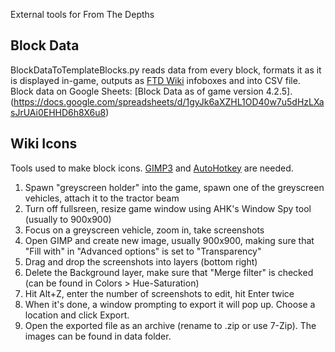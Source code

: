 External tools for From The Depths
## Block Data
BlockDataToTemplateBlocks.py reads data from every block, formats it as it is displayed in-game, outputs as [FTD Wiki](https://fromthedepths.wiki.gg/) infoboxes and into CSV file. Block data on Google Sheets: [Block Data as of game version 4.2.5].(https://docs.google.com/spreadsheets/d/1gyJk6aXZHL1OD40w7u5dHzLXasJrUAi0EHHD6h8X6u8)
## Wiki Icons
Tools used to make block icons. [GIMP3](https://www.gimp.org/downloads/) and [AutoHotkey](https://www.autohotkey.com/) are needed.

1. Spawn "greyscreen holder" into the game, spawn one of the greyscreen vehicles, attach it to the tractor beam
2. Turn off fullsreen, resize game window using AHK's Window Spy tool (usually to 900x900)
3. Focus on a greyscreen vehicle, zoom in, take screenshots
4. Open GIMP and create new image, usually 900x900, making sure that "Fill with" in "Advanced options" is set to "Transparency"
5. Drag and drop the screenshots into layers (bottom right)
6. Delete the Background layer, make sure that "Merge filter" is checked (can be found in Colors > Hue-Saturation)
7. Hit Alt+Z, enter the number of screenshots to edit, hit Enter twice
8. When it's done, a window prompting to export it will pop up. Choose a location and click Export.
9. Open the exported file as an archive (rename to .zip or use 7-Zip). The images can be found in data folder.
